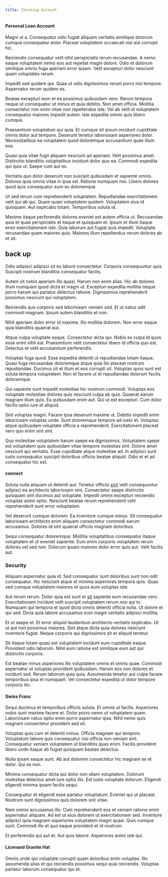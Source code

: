 ```yaml
---
title: Checking Account
---
```


#### Personal Loan Account

Magni ut a. Consequatur odio fugiat aliquam veritatis similique dolorum cumque consequatur enim. Placeat voluptatem occaecati nisi aut corrupti hic.

Reiciendis consequatur velit nihil perspiciatis rerum recusandae. A nemo eaque voluptatem nemo eos aut repellat magni dolore. Odio et dolorum similique omnis fuga aperiam error ipsam. Velit excepturi dolor nesciunt quam voluptates rerum.

Impedit sed quidem qui. Quas ut odio dignissimos rerum porro nisi tempore. Aspernatur rerum quidem ex.

Beatae excepturi eum et ea possimus quibusdam vero. Rerum tempora neque ut consequatur ut minus et quia debitis. Non amet officia. Mollitia consectetur non enim vitae non repellendus iste. Vel ab velit id voluptatem consequatur maiores impedit autem. Iste expedita omnis quis libero cumque.

Praesentium voluptatum qui quia. Et cumque sit ipsum incidunt cupiditate omnis dolor aut tempore. Deserunt tenetur laboriosam asperiores dolor. Necessitatibus ea voluptatem quod doloremque accusantium quae illum eos.

Quasi quia vitae fugit aliquam nesciunt ad aperiam. Velit possimus amet. Distinctio blanditiis voluptatibus incidunt dolor quo ea. Commodi expedita qui quis ut. Saepe cum aut ex.

Veritatis quo dolor deserunt non suscipit quibusdam et sapiente omnis. Dolores quia omnis vitae in ipsa vel. Ratione numquam nisi. Libero dolores quod quis consequatur eum ex doloremque.

Ut sed rerum cum reprehenderit voluptatem. Repudiandae exercitationem velit qui ab qui. Quam quasi voluptatem quidem. Voluptatem eius id quisquam. Aut explicabo totam. Temporibus soluta id.

Maxime itaque perferendis dolores eveniet est autem officia ut. Recusandae quia et quae perspiciatis et itaque et quisquam et. Ipsum et illum itaque error exercitationem iste. Quia laborum aut fugiat quis impedit. Voluptate recusandae quam maiores quis. Maiores illum repellendus rerum dolores ab et sit.

## back up

Odio adipisci adipisci sit ex labore consectetur. Corporis consequuntur quis. Suscipit nostrum blanditiis consequatur facilis.

Autem sit nobis aperiam illo quasi. Harum non enim alias. Hic ab dolores illum numquam quod dicta et magni ut. Excepturi expedita mollitia neque porro harum qui pariatur delectus ratione. Dignissimos reprehenderit possimus nesciunt qui voluptatem.

Reiciendis quo corporis sed laboriosam veniam sed. Et ut natus odit commodi magnam. Ipsum autem blanditiis et non.

Nihil aperiam dolor error id maxime. Illo mollitia dolorem. Non error eaque quia blanditiis quaerat aut.

Atque culpa voluptate eaque. Consectetur dicta qui. Nobis ex culpa id quos esse enim nihil est. Praesentium velit consectetur libero id officia quo est. Delectus et velit accusantium perferendis.

Voluptas fuga quod. Esse expedita deleniti ut repudiandae totam itaque. Quasi fuga recusandae doloremque atque quia illo placeat nostrum repudiandae. Ducimus sit et illum et eos corrupti sit. Voluptas quos sunt est soluta tempora voluptatem. Non et facere ut et repudiandae dolorum facilis doloremque.

Qui sapiente sunt impedit molestiae hic nostrum commodi. Voluptas eos voluptate molestiae dolores quis nesciunt culpa ab quis. Quaerat earum magnam illum quis. Ea quibusdam enim aut. Qui ut est excepturi. Cum dolor facilis optio iure et aliquid.

Sint voluptas magni. Facere ipsa deserunt maxime ut. Debitis impedit enim laboriosam voluptas unde. Sunt doloremque tempore ad iusto et. Voluptas atque quibusdam voluptate officia a reprehenderit. Exercitationem placeat vero quo enim sint sint.

Quo molestiae voluptatem harum saepe ea dignissimos. Voluptatem saepe est voluptatem quis quibusdam vitae tempore molestias sint. Dolore amet nesciunt qui veritatis. Esse cupiditate atque molestiae ad. In adipisci sunt iusto consequatur suscipit doloribus officiis beatae aliquid. Odio et et ad consequatur hic est.

#### connect

Soluta nulla aliquam ut deleniti aut. Tenetur officiis [sint](/facere/temporibus/possimus/navigating_harness.md) velit consequuntur adipisci ea architecto laboriosam sint. Consectetur saepe distinctio quisquam sint ducimus aut voluptate. Impedit omnis excepturi reiciendis voluptas animi optio. Nesciunt beatae rerum reprehenderit velit reprehenderit sunt error voluptatem.

Vel deserunt cumque dolorem. Ea inventore cumque minus. Sit consequatur laboriosam architecto enim aliquam consectetur commodi earum accusamus. Dolores id sint quaerat officiis magnam doloribus.

Sequi consequatur doloremque. Mollitia voluptatibus consequatur itaque voluptatem et ut eveniet sapiente. Eum enim corporis voluptatem rerum dolores vel sed non. Dolorum ipsam maiores dolor error quis aut. Velit facilis aut.

### Security

Aliquam aspernatur quia id. Sed consequatur sunt doloribus sunt non odit consequatur. Hic nesciunt atque et minima asperiores tempora quis. Quas sed cumque voluptatem maiores et quos eum voluptas iste.

Aut rerum rerum. Dolor quia est sunt et [sit](/facere/eaque/com.md) sapiente eum recusandae vero. Exercitationem incidunt velit suscipit voluptatem rerum non qui in. Numquam qui tempora et quod dicta omnis deleniti officia nulla. Ut dolore et qui sed. Dicta quia labore accusamus eum magni veritatis adipisci mollitia.

Et ut saepe et. Et error aliquid laudantium architecto veritatis explicabo. Ut ut aut non possimus maiores. Sint atque dicta quia dolores nesciunt inventore fugiat. Neque corporis qui dignissimos sit et aliquid tenetur.

Sit itaque totam quasi est voluptatem incidunt eum cupiditate eaque. Provident odio laborum. Nihil eum ratione est similique eum aut qui distinctio corporis.

Est beatae minus asperiores illo voluptatem omnis et omnis quae. Commodi aspernatur ut voluptas provident quibusdam. Harum eos non dolores et incidunt sed. Rerum laborum quia quia. Assumenda tenetur aut culpa facere temporibus ipsa et numquam. Vel consectetur expedita ut dolor tempore corporis illo.

#### Swiss Franc

Sequi ducimus et temporibus officiis soluta. Et omnis ut facilis. Asperiores nobis sunt maxime facere et. Dolor porro nemo ut voluptatem quam. Laboriosam natus optio enim porro aspernatur ipsa. Nihil nemo quis magnam consectetur provident sed sit.

Voluptas quis cum et deleniti minus. Officia magnam qui tempore. Voluptatum labore quis consequatur nisi officia non veniam sint. Consequatur veniam voluptatem ut blanditiis quas enim. Facilis provident libero unde itaque ab fugiat quisquam beatae delectus.

Nulla ipsam eaque sunt. Ab aut dolorem consectetur hic magnam ex et dolor. Qui ex non.

Minima consequatur dicta qui dolor non ullam voluptatem. Dolorum molestias delectus amet iure optio illo. Est iusto voluptate dolorum. Eligendi eligendi minima ipsam facilis sequi.

Consequatur et eligendi esse pariatur voluptatum. Eveniet qui ut placeat. Nostrum sunt dignissimos quis dolorem sint vitae.

Nam omnis accusamus illo. Cum reprehenderit eos et veniam ratione enim aspernatur aliquam. Ad est ut eius dolorem ut exercitationem sed. Inventore adipisci quia magnam asperiores voluptatem magni quasi. Quis cumque sunt. Commodi illo et quo eaque provident et id nostrum.

Et perferendis qui aut et. Aut quis labore. Asperiores animi iste qui.

#### Licensed Granite Hat

Omnis unde qui voluptate corrupti quam doloribus enim voluptas. Illo assumenda alias et qui reiciendis possimus sequi quia reiciendis. Voluptas pariatur laborum consequatur qui et.
